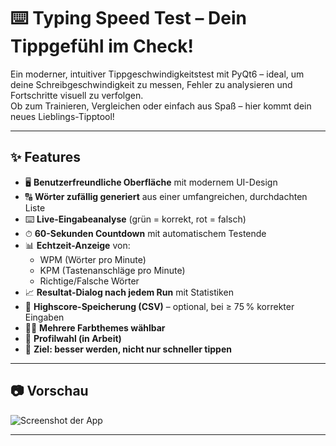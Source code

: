 # ⌨️ Typing Speed Test – Dein Tippgefühl im Check!

Ein moderner, intuitiver Tippgeschwindigkeitstest mit PyQt6 – ideal, um deine Schreibgeschwindigkeit zu messen, Fehler zu analysieren und Fortschritte visuell zu verfolgen.  
Ob zum Trainieren, Vergleichen oder einfach aus Spaß – hier kommt dein neues Lieblings-Tipptool!

---

## ✨ Features

- 🖥 **Benutzerfreundliche Oberfläche** mit modernem UI-Design
- 🔠 **Wörter zufällig generiert** aus einer umfangreichen, durchdachten Liste
- ⌨️ **Live-Eingabeanalyse** (grün = korrekt, rot = falsch)
- ⏱ **60-Sekunden Countdown** mit automatischem Testende
- 📊 **Echtzeit-Anzeige** von:
  - WPM (Wörter pro Minute)
  - KPM (Tastenanschläge pro Minute)
  - Richtige/Falsche Wörter
- 📈 **Resultat-Dialog nach jedem Run** mit Statistiken
- 💾 **Highscore-Speicherung (CSV)** – optional, bei ≥ 75 % korrekter Eingaben
- 🧑‍💻 **Mehrere Farbthemes wählbar**
- 👤 **Profilwahl (in Arbeit)**
- 🎯 **Ziel: besser werden, nicht nur schneller tippen**

---

## 📷 Vorschau

![Screenshot der App](screenshot_app.png)

---